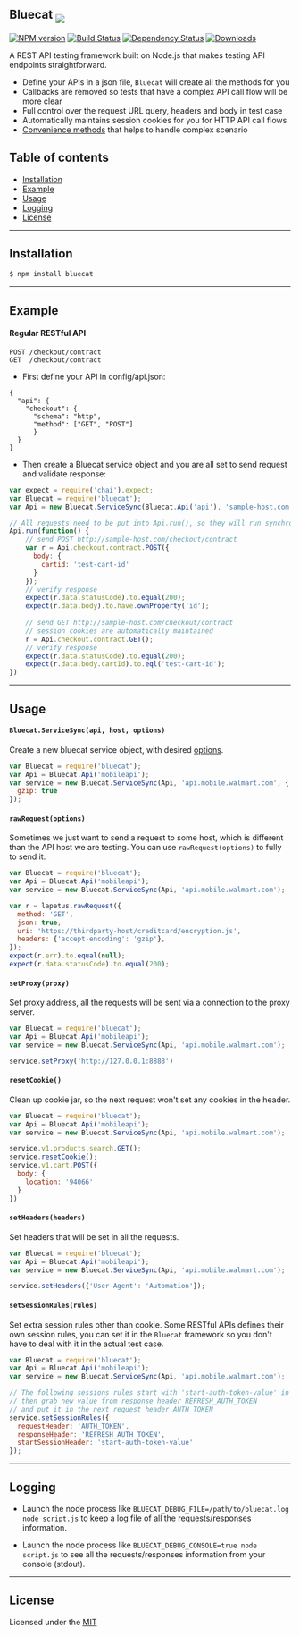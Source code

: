 ## Bluecat  <img src="https://raw.github.com/chenchaoyi/bluecat/master/images/bluecat.png" align="middle" />


[![NPM version][npm-image]][npm-url]
[![Build Status](https://travis-ci.org/chenchaoyi/bluecat.svg?branch=master)](https://travis-ci.org/chenchaoyi/bluecat)
[![Dependency Status][david-image]][david-url]
[![Downloads][downloads-image]][downloads-url]
<!-- [![Gittip][gittip-image]][gittip-url] -->


A REST API testing framework built on Node.js that makes testing API endpoints straightforward.

* Define your APIs in a json file, `Bluecat` will create all the methods for you
* Callbacks are removed so tests that have a complex API call flow will be more clear
* Full control over the request URL query, headers and body in test case
* Automatically maintains session cookies for you for HTTP API call flows
* [Convenience methods](#usage) that helps to handle complex scenario

## Table of contents

- [Installation](#installation)
- [Example](#example)
- [Usage](#usage)
- [Logging](#logging)
- [License](#license)

---

## Installation ##
```bash
$ npm install bluecat
```

---

## Example ##
#### Regular RESTful API
```
POST /checkout/contract
GET  /checkout/contract
```

* First define your API in config/api.json:

```
{
  "api": {
    "checkout": {
      "schema": "http",
      "method": ["GET", "POST"]
      }
  }
}
```

* Then create a Bluecat service object and you are all set to send request and validate response:

```javascript
var expect = require('chai').expect;
var Bluecat = require('bluecat');
var Api = new Bluecat.ServiceSync(Bluecat.Api('api'), 'sample-host.com');

// All requests need to be put into Api.run(), so they will run synchronously
Api.run(function() {
    // send POST http://sample-host.com/checkout/contract
    var r = Api.checkout.contract.POST({
      body: {
        cartid: 'test-cart-id'
      }
    });
    // verify response
    expect(r.data.statusCode).to.equal(200);
    expect(r.data.body).to.have.ownProperty('id');
    
    // send GET http://sample-host.com/checkout/contract
    // session cookies are automatically maintained
    r = Api.checkout.contract.GET();
    // verify response
    expect(r.data.statusCode).to.equal(200);
    expect(r.data.body.cartId).to.eql('test-cart-id');
})

```

---

## Usage ##
<!--Usage is a two steps process. First, define the API structure in config/api.json:-->

#### `Bluecat.ServiceSync(api, host, options)`
Create a new bluecat service object, with desired [options](https://github.com/request/request/blob/master/README.md#requestoptions-callback).
```javascript
var Bluecat = require('bluecat');
var Api = Bluecat.Api('mobileapi');
var service = new Bluecat.ServiceSync(Api, 'api.mobile.walmart.com', {
  gzip: true
});
```

#### `rawRequest(options)`
Sometimes we just want to send a request to some host, which is different than the API host we are testing. You can use `rawRequest(options)` to fully to send it.

```javascript
var Bluecat = require('bluecat');
var Api = Bluecat.Api('mobileapi');
var service = new Bluecat.ServiceSync(Api, 'api.mobile.walmart.com');

var r = lapetus.rawRequest({
  method: 'GET',
  json: true,
  uri: 'https://thirdparty-host/creditcard/encryption.js',
  headers: {'accept-encoding': 'gzip'},
});
expect(r.err).to.equal(null);
expect(r.data.statusCode).to.equal(200);
```

#### `setProxy(proxy)`
Set proxy address, all the requests will be sent via a connection to the proxy server.
```javascript
var Bluecat = require('bluecat');
var Api = Bluecat.Api('mobileapi');
var service = new Bluecat.ServiceSync(Api, 'api.mobile.walmart.com');

service.setProxy('http://127.0.0.1:8888')
```

#### `resetCookie()`
Clean up cookie jar, so the next request won't set any cookies in the header.

```javascript
var Bluecat = require('bluecat');
var Api = Bluecat.Api('mobileapi');
var service = new Bluecat.ServiceSync(Api, 'api.mobile.walmart.com');

service.v1.products.search.GET();
service.resetCookie();
service.v1.cart.POST({
  body: {
    location: '94066'
  }
})
```

#### `setHeaders(headers)`
Set headers that will be set in all the requests.

```javascript
var Bluecat = require('bluecat');
var Api = Bluecat.Api('mobileapi');
var service = new Bluecat.ServiceSync(Api, 'api.mobile.walmart.com');

service.setHeaders({'User-Agent': 'Automation'});
```

#### `setSessionRules(rules)`
Set extra session rules other than cookie. Some RESTful APIs defines their own session rules, you can set it in the `Bluecat` framework so you don't have to deal with it in the actual test case.

```javascript
var Bluecat = require('bluecat');
var Api = Bluecat.Api('mobileapi');
var service = new Bluecat.ServiceSync(Api, 'api.mobile.walmart.com');

// The following sessions rules start with 'start-auth-token-value' in the request header AUTH_TOKEN,
// then grab new value from response header REFRESH_AUTH_TOKEN
// and put it in the next request header AUTH_TOKEN
service.setSessionRules({
  requestHeader: 'AUTH_TOKEN',
  responseHeader: 'REFRESH_AUTH_TOKEN',
  startSessionHeader: 'start-auth-token-value'
});
```

---

## Logging

* Launch the node process like `BLUECAT_DEBUG_FILE=/path/to/bluecat.log node script.js` to keep a log file of all the requests/responses information.

* Launch the node process like `BLUECAT_DEBUG_CONSOLE=true node script.js` to see all the requests/responses information from your console (stdout).

---

## License
Licensed under the [MIT](http://opensource.org/licenses/MIT)

[npm-image]: https://img.shields.io/npm/v/bluecat.svg?style=flat-square
[npm-url]: https://www.npmjs.org/package/bluecat
[github-tag]: http://img.shields.io/github/tag/chenchaoyi/bluecat.svg?style=flat-square
[github-url]: https://github.com/chenchaoyi/bluecat/tags
[david-image]: http://img.shields.io/david/chenchaoyi/bluecat.svg?style=flat-square
[david-url]: https://david-dm.org/chenchaoyi/bluecat
[license-image]: http://img.shields.io/npm/l/bluecat.svg?style=flat-square
[license-url]: http://opensource.org/licenses/MIT
[downloads-image]: http://img.shields.io/npm/dm/bluecat.svg?style=flat-square
[downloads-url]: https://npmjs.org/package/bluecat
[gittip-image]: https://img.shields.io/gittip/chenchaoyi.svg?style=flat-square
[gittip-url]: https://www.gittip.com/chenchaoyi/
